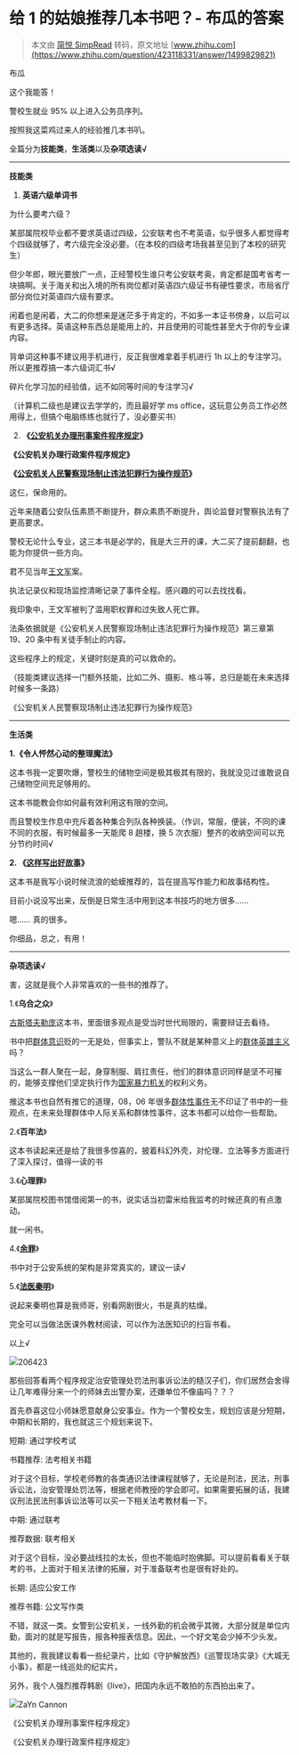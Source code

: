 # 给 1 的姑娘推荐几本书吧？- 布瓜的答案

> 本文由 [简悦 SimpRead](http://ksria.com/simpread/) 转码，原文地址 [www.zhihu.com](https://www.zhihu.com/question/423118331/answer/1499829821)

布瓜

这个我能答！

警校生就业 95% 以上进入公务员序列。

按照我这菜鸡过来人的经验推几本书叭。

全篇分为**技能类**，**生活类**以及**杂项选读√**

---

**技能类**

1. **英语六级单词书**

为什么要考六级？

某部属院校毕业都不要求英语过四级，公安联考也不考英语，似乎很多人都觉得考个四级就够了，考六级完全没必要。（在本校的四级考场我甚至见到了本校的研究生）

但少年郎，眼光要放广一点，正经警校生谁只考公安联考奥，肯定都是国考省考一块搞啊。关于海关和出入境的所有岗位都对英语四六级证书有硬性要求，市局省厅部分岗位对英语四六级有要求。

闲着也是闲着，大二的你想来是迷茫多于肯定的，不如多一本证书傍身，以后可以有更多选择。英语这种东西总是能用上的，并且使用的可能性甚至大于你的专业课内容。

背单词这种事不建议用手机进行，反正我很难拿着手机进行 1h 以上的专注学习。所以更推荐搞一本六级词汇书√

碎片化学习加的经验值，远不如同等时间的专注学习√

（计算机二级也是建议去学学的，而且最好学 ms office，这玩意公务员工作必然用得上，但搞个电脑练练也就行了，没必要买书）

2. **《[公安机关办理刑事案件程序规定](https://www.zhihu.com/search?q=%E5%85%AC%E5%AE%89%E6%9C%BA%E5%85%B3%E5%8A%9E%E7%90%86%E5%88%91%E4%BA%8B%E6%A1%88%E4%BB%B6%E7%A8%8B%E5%BA%8F%E8%A7%84%E5%AE%9A&search_source=Entity&hybrid_search_source=Entity&hybrid_search_extra=%7B%22sourceType%22%3A%22answer%22%2C%22sourceId%22%3A1499829821%7D)》**

**《公安机关办理行政案件程序规定》**

**《[公安机关人民警察现场制止违法犯罪行为操作规范](https://www.zhihu.com/search?q=%E5%85%AC%E5%AE%89%E6%9C%BA%E5%85%B3%E4%BA%BA%E6%B0%91%E8%AD%A6%E5%AF%9F%E7%8E%B0%E5%9C%BA%E5%88%B6%E6%AD%A2%E8%BF%9D%E6%B3%95%E7%8A%AF%E7%BD%AA%E8%A1%8C%E4%B8%BA%E6%93%8D%E4%BD%9C%E8%A7%84%E8%8C%83&search_source=Entity&hybrid_search_source=Entity&hybrid_search_extra=%7B%22sourceType%22%3A%22answer%22%2C%22sourceId%22%3A1499829821%7D)》**

这仨，保命用的。

近年来随着公安队伍素质不断提升，群众素质不断提升，舆论监督对警察执法有了更高要求。

警校无论什么专业，这三本书是必学的，我是大三开的课，大二买了提前翻翻，也能为你提供一些方向。

君不见当年[王文军](https://www.zhihu.com/search?q=%E7%8E%8B%E6%96%87%E5%86%9B&search_source=Entity&hybrid_search_source=Entity&hybrid_search_extra=%7B%22sourceType%22%3A%22answer%22%2C%22sourceId%22%3A1499829821%7D)案。

执法记录仪和现场监控清晰记录了事件全程。感兴趣的可以去找找看。

我印象中，王文军被判了滥用职权罪和过失致人死亡罪。

法条依据就是《公安机关人民警察现场制止违法犯罪行为操作规范》第三章第 19、20 条中有关徒手制止的内容。

这些程序上的规定，关键时刻是真的可以救命的。

（技能类建议选择一门额外技能，比如二外、摄影、格斗等，总归是能在未来选择时候多一条路）

《公安机关人民警察现场制止违法犯罪行为操作规范》

---

**生活类**

**1.《令人怦然心动的整理魔法》**

这本书我一定要吹爆，警校生的储物空间是极其极其有限的，我就没见过谁敢说自己储物空间充足够用的。

这本书能教会你如何最有效利用这有限的空间。

而且警校生作息中充斥着各种集合列队各种换装。（作训，常服，便装，不同的课不同的衣服，有时候最多一天能爬 8 趟楼，换 5 次衣服）整齐的收纳空间可以充分节约时间√

**2. 《[这样写出好故事](https://www.zhihu.com/search?q=%E8%BF%99%E6%A0%B7%E5%86%99%E5%87%BA%E5%A5%BD%E6%95%85%E4%BA%8B&search_source=Entity&hybrid_search_source=Entity&hybrid_search_extra=%7B%22sourceType%22%3A%22answer%22%2C%22sourceId%22%3A1499829821%7D)》**

这本书是我写小说时候流浪的蛤蟆推荐的，旨在提高写作能力和故事结构性。

目前小说没写出来，反倒是日常生活中用到这本书技巧的地方很多……

嗯…… 真的很多。

你细品，总之，有用！

---

**杂项选读√**

害，这就是我个人非常喜欢的一些书的推荐了。

1.《**乌合之众**》

[古斯塔夫勒庞](https://www.zhihu.com/search?q=%E5%8F%A4%E6%96%AF%E5%A1%94%E5%A4%AB%E5%8B%92%E5%BA%9E&search_source=Entity&hybrid_search_source=Entity&hybrid_search_extra=%7B%22sourceType%22%3A%22answer%22%2C%22sourceId%22%3A1499829821%7D)这本书，里面很多观点是受当时世代局限的，需要辩证去看待。

书中把[群体意识](https://www.zhihu.com/search?q=%E7%BE%A4%E4%BD%93%E6%84%8F%E8%AF%86&search_source=Entity&hybrid_search_source=Entity&hybrid_search_extra=%7B%22sourceType%22%3A%22answer%22%2C%22sourceId%22%3A1499829821%7D)贬的一无是处，但事实上，警队不就是某种意义上的[群体英雄主义](https://www.zhihu.com/search?q=%E7%BE%A4%E4%BD%93%E8%8B%B1%E9%9B%84%E4%B8%BB%E4%B9%89&search_source=Entity&hybrid_search_source=Entity&hybrid_search_extra=%7B%22sourceType%22%3A%22answer%22%2C%22sourceId%22%3A1499829821%7D)吗？

当这么一群人聚在一起，身穿制服、肩扛责任，他们的群体意识同样是坚不可摧的，能够支撑他们坚定执行作为[国家暴力机关](https://www.zhihu.com/search?q=%E5%9B%BD%E5%AE%B6%E6%9A%B4%E5%8A%9B%E6%9C%BA%E5%85%B3&search_source=Entity&hybrid_search_source=Entity&hybrid_search_extra=%7B%22sourceType%22%3A%22answer%22%2C%22sourceId%22%3A1499829821%7D)的权利义务。

推这本书也自然有推它的道理，08，06 年很多[群体性事件](https://www.zhihu.com/search?q=%E7%BE%A4%E4%BD%93%E6%80%A7%E4%BA%8B%E4%BB%B6&search_source=Entity&hybrid_search_source=Entity&hybrid_search_extra=%7B%22sourceType%22%3A%22answer%22%2C%22sourceId%22%3A1499829821%7D)无不印证了书中的一些观点，在未来处理群体中人际关系和群体性事件，这本书都可以给你一些帮助。

2.《**百年法**》

这本书读起来还是给了我很多惊喜的，披着科幻外壳，对伦理、立法等多方面进行了深入探讨，值得一读的书

3.《**心理罪**》

某部属院校图书馆借阅第一的书，说实话当初雷米给我监考的时候还真的有点激动。

就一闲书。

4.《**[余罪](https://www.zhihu.com/search?q=%E4%BD%99%E7%BD%AA&search_source=Entity&hybrid_search_source=Entity&hybrid_search_extra=%7B%22sourceType%22%3A%22answer%22%2C%22sourceId%22%3A1499829821%7D)**》

书中对于公安系统的架构是非常真实的，建议一读√

5.《**[法医秦明](https://www.zhihu.com/search?q=%E6%B3%95%E5%8C%BB%E7%A7%A6%E6%98%8E&search_source=Entity&hybrid_search_source=Entity&hybrid_search_extra=%7B%22sourceType%22%3A%22answer%22%2C%22sourceId%22%3A1499829821%7D)**》

说起来秦明也算是我师哥，别看网剧很火，书是真的枯燥。

完全可以当做法医课外教材阅读，可以作为法医知识的扫盲书看。

以上√

![](https://pica.zhimg.com/v2-adcc96d7993db3fa4e049afdbb0d2d21_xs.jpg?source=1940ef5c)206423

那些回答看两个程序规定治安管理处罚法刑事诉讼法的糙汉子们，你们居然会舍得让几年难得分来一个的师妹去出警办案，还嫌单位不像庙吗？？？

首先恭喜这位小师妹愿意献身公安事业。作为一个警校女生，规划应该是分短期，中期和长期的，我也就这三个规划来说下。

短期: 通过学校考试

书籍推荐: 法考相关书籍

对于这个目标，学校老师教的各类通识法律课程就够了，无论是刑法，民法，刑事诉讼法，治安管理处罚法等，根据老师教授的学会即可。如果需要拓展的话，我建议刑法民法刑事诉讼法等可以买一下相关法考教材看一下。

中期: 通过联考

推荐数据: 联考相关

对于这个目标，没必要战线拉的太长，但也不能临时抱佛脚。可以提前看看关于联考的书，上面对于相关法律的拓展，对于准备联考也是很有好处的。

长期: 适应公安工作

推荐书籍: 公文写作类

不错，就这一类。女警到公安机关，一线外勤的机会微乎其微，大部分就是单位内勤，面对的就是写报告，报各种报表信息。因此，一个好文笔会少掉不少头发。

其他的，我我建议看看一些纪录片，比如《守护解放西》《巡警现场实录》《大城无小事》，都是一线巡处的纪实片。

另外，我个人强烈推荐韩剧《live》，把国内永远不敢拍的东西拍出来了。

![](https://pica.zhimg.com/v2-16b20c3bf3ed6cd305b88beed2de5e39_xs.jpg?source=1940ef5c)ZaYn Cannon

《公安机关办理刑事案件程序规定》

《公安机关办理行政案件程序规定》
